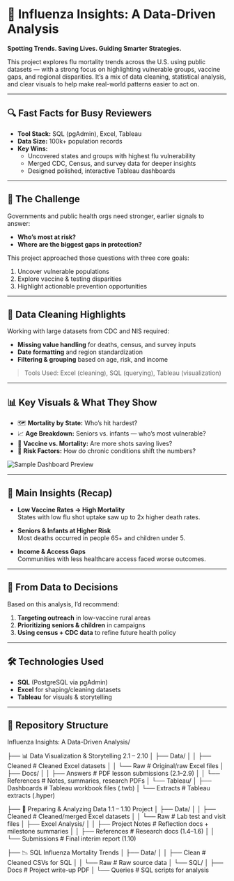 # 🦠 Influenza Insights: A Data-Driven Analysis

**Spotting Trends. Saving Lives. Guiding Smarter Strategies.**

This project explores flu mortality trends across the U.S. using public datasets — with a strong focus on highlighting vulnerable groups, vaccine gaps, and regional disparities. It’s a mix of data cleaning, statistical analysis, and clear visuals to help make real-world patterns easier to act on.

---

## 🔍 Fast Facts for Busy Reviewers

- **Tool Stack:** SQL (pgAdmin), Excel, Tableau  
- **Data Size:** 100k+ population records  
- **Key Wins:**
  - Uncovered states and groups with highest flu vulnerability
  - Merged CDC, Census, and survey data for deeper insights
  - Designed polished, interactive Tableau dashboards

---

## 🎯 The Challenge

Governments and public health orgs need stronger, earlier signals to answer:
- **Who’s most at risk?**
- **Where are the biggest gaps in protection?**

This project approached those questions with three core goals:
1. Uncover vulnerable populations  
2. Explore vaccine & testing disparities  
3. Highlight actionable prevention opportunities  

---

## 🧹 Data Cleaning Highlights

Working with large datasets from CDC and NIS required:
- **Missing value handling** for deaths, census, and survey inputs  
- **Date formatting** and region standardization  
- **Filtering & grouping** based on age, risk, and income  

> Tools Used: Excel (cleaning), SQL (querying), Tableau (visualization)

---

## 📊 Key Visuals & What They Show

- 🗺️ **Mortality by State:** Who’s hit hardest?  
- 📈 **Age Breakdown:** Seniors vs. infants — who’s most vulnerable?  
- 💉 **Vaccine vs. Mortality:** Are more shots saving lives?  
- 🧬 **Risk Factors:** How do chronic conditions shift the numbers?

![Sample Dashboard Preview](https://raw.githubusercontent.com/your-username/your-repo/main/path-to-image.png)

---

## 🧠 Main Insights (Recap)

- **Low Vaccine Rates → High Mortality**  
  States with low flu shot uptake saw up to 2x higher death rates.

- **Seniors & Infants at Higher Risk**  
  Most deaths occurred in people 65+ and children under 5.

- **Income & Access Gaps**  
  Communities with less healthcare access faced worse outcomes.

---

## 📌 From Data to Decisions

Based on this analysis, I’d recommend:
1. **Targeting outreach** in low-vaccine rural areas  
2. **Prioritizing seniors & children** in campaigns  
3. **Using census + CDC data** to refine future health policy  

---

## 🛠️ Technologies Used

- **SQL** (PostgreSQL via pgAdmin)  
- **Excel** for shaping/cleaning datasets  
- **Tableau** for visuals & storytelling

---

## 📁 Repository Structure

Influenza Insights: A Data-Driven Analysis/

├── 📊 Data Visualization & Storytelling 2.1 – 2.10
│   ├── Data/
│   │   ├── Cleaned       # Cleaned Excel datasets
│   │   └── Raw           # Original/raw Excel files
│   ├── Docs/
│   │   ├── Answers       # PDF lesson submissions (2.1–2.9)
│   │   └── References    # Notes, summaries, research PDFs
│   └── Tableau/
│       ├── Dashboards   # Tableau workbook files (.twb)
│       └── Extracts     # Tableau extracts (.hyper)

├── 🧪 Preparing & Analyzing Data 1.1 – 1.10 Project
│   ├── Data/
│   │   ├── Cleaned       # Cleaned/merged Excel datasets
│   │   └── Raw           # Lab test and visit files
│   ├── Excel Analysis/
│   │   ├── Project Notes # Reflection docs + milestone summaries
│   │   ├── References    # Research docs (1.4–1.6)
│   │   └── Submissions   # Final interim report (1.10)

├── 📉 SQL Influenza Mortality Trends
│   ├── Data/
│   │   ├── Clean         # Cleaned CSVs for SQL
│   │   └── Raw           # Raw source data
│   └── SQL/
│       ├── Docs          # Project write-up PDF
│       └── Queries       # SQL scripts for analysis



